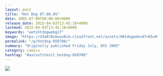 ```yaml
---
layout: post
title: "Hot Dog 07.08.05"
date: 2005-07-08T00:00:00+0000
release_date: 2015-04-03T13:45:10+0000
lastmod: 2015-04-03T13:45:10+0000
keywords: "aetshtdogwebgif"
image: "https://d3e878vmunx8cm.cloudfront.net/assets/H0tdogweb=07=05=07.gif"
permalink: "/p/hotdog-050708/"
summary: "Originally published Friday July, 8th 2005"
category: comics
hashtag: "#axisofstevil_hotdog-050708"
---
```


![](https://d3e878vmunx8cm.cloudfront.net/assets/H0tdogweb=07=05=07.gif)
